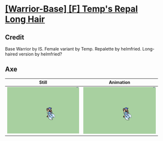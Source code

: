 # [\[Warrior-Base\] \[F\] Temp's Repal Long Hair](../)

## Credit

Base Warrior by IS.
Female variant by Temp.
Repalette by helmfried.
Long-haired version by helmfried?
	
## Axe

| Still | Animation |
| :---: | :-------: |
| ![Axe still](./Axe_000.png) | ![Axe animation](./Axe.gif) |
